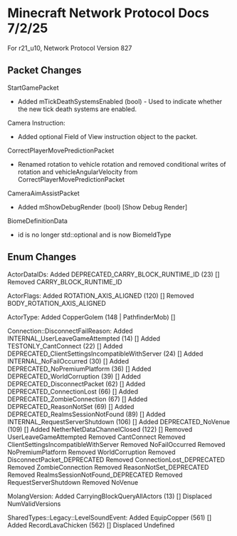 # Minecraft Network Protocol Docs 7/2/25
For r21_u10, Network Protocol Version 827

## Packet Changes
StartGamePacket
* Added mTickDeathSystemsEnabled (bool) - Used to indicate whether the new tick death systems are enabled.

Camera Instruction:
* Added optional Field of View instruction object to the packet.

CorrectPlayerMovePredictionPacket
* Renamed rotation to vehicle rotation and removed conditional writes of rotation and vehicleAngularVelocity from CorrectPlayerMovePredictionPacket

CameraAimAssistPacket
* Added mShowDebugRender (bool) [Show Debug Render]

BiomeDefinitionData
* id is no longer std::optional<unsigned short> and is now BiomeIdType


## Enum Changes

ActorDataIDs:
  Added DEPRECATED_CARRY_BLOCK_RUNTIME_ID (23) []
  Removed CARRY_BLOCK_RUNTIME_ID

ActorFlags:
  Added ROTATION_AXIS_ALIGNED (120) []
  Removed BODY_ROTATION_AXIS_ALIGNED

ActorType:
  Added CopperGolem (148 | PathfinderMob) []

Connection::DisconnectFailReason:
  Added INTERNAL_UserLeaveGameAttempted (14) []
  Added TESTONLY_CantConnect (22) []
  Added DEPRECATED_ClientSettingsIncompatibleWithServer (24) []
  Added INTERNAL_NoFailOccurred (30) []
  Added DEPRECATED_NoPremiumPlatform (36) []
  Added DEPRECATED_WorldCorruption (39) []
  Added DEPRECATED_DisconnectPacket (62) []
  Added DEPRECATED_ConnectionLost (66) []
  Added DEPRECATED_ZombieConnection (67) []
  Added DEPRECATED_ReasonNotSet (69) []
  Added DEPRECATED_RealmsSessionNotFound (89) []
  Added INTERNAL_RequestServerShutdown (106) []
  Added DEPRECATED_NoVenue (109) []
  Added NetherNetDataChannelClosed (122) []
  Removed UserLeaveGameAttempted
  Removed CantConnect
  Removed ClientSettingsIncompatibleWithServer
  Removed NoFailOccurred
  Removed NoPremiumPlatform
  Removed WorldCorruption
  Removed DisconnectPacket_DEPRECATED
  Removed ConnectionLost_DEPRECATED
  Removed ZombieConnection
  Removed ReasonNotSet_DEPRECATED
  Removed RealmsSessionNotFound_DEPRECATED
  Removed RequestServerShutdown
  Removed NoVenue

MolangVersion:
  Added CarryingBlockQueryAllActors (13) []
  Displaced NumValidVersions

SharedTypes::Legacy::LevelSoundEvent:
  Added EquipCopper (561) []
  Added RecordLavaChicken (562) []
  Displaced Undefined
